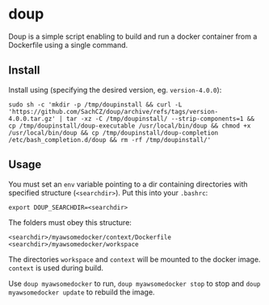 # doup

Doup is a simple script enabling to build and run a docker container from a Dockerfile using a single command.

## Install
Install using (specifying the desired version, eg. `version-4.0.0`):

```
sudo sh -c 'mkdir -p /tmp/doupinstall && curl -L 'https://github.com/SachCZ/doup/archive/refs/tags/version-4.0.0.tar.gz' | tar -xz -C /tmp/doupinstall/ --strip-components=1 && cp /tmp/doupinstall/doup-executable /usr/local/bin/doup && chmod +x /usr/local/bin/doup && cp /tmp/doupinstall/doup-completion /etc/bash_completion.d/doup && rm -rf /tmp/doupinstall/'
```

## Usage
You must set an `env` variable pointing to a dir containing directories with specified structure (`<searchdir>`). Put this into your
`.bashrc`:

```
export DOUP_SEARCHDIR=<searchdir>
```

The folders must obey this structure:
```
<searchdir>/myawsomedocker/context/Dockerfile
<searchdir>/myawsomedocker/workspace
```
The directories `workspace` and `context` will be mounted to the docker image. `context` is used during
build.

Use `doup myawsomedocker` to run, `doup myawsomedocker stop` to stop and `doup myawsomedocker
update` to rebuild the image.

